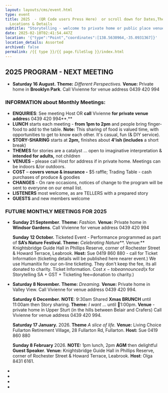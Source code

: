 ```yaml
---
layout: layouts/cms/event.html
type: event
title: 2025  - (QR Code users Press Here)  or scroll down for Dates,Themes,
  Locations & Details
subtitle: "Storytelling - welcome to private home or public place venues! "
date: 2025-02-10T02:41:54.447Z
location: '{"type":"Point","coordinates":[138.5630964,-35.0931367]}'
location_details: Assorted
archived: false
permalink: /{{ type }}/{{ page.fileSlug }}/index.html
---
```

## **2025 PROGRAM - NEXT MEETING**

* **Saturday 16 August.** **Theme:** *Different Perspectives.* **Venue:** Private home in **Brooklyn Park**. Call Vivienne for venue address 0439 420 994

### **INFORMATION** about Monthly Meetings:

* **ENQUIRIES**: See meeting Host OR **call** Vivienne **for private venue addres**s 0439 420 994**.**
* **LUNCH** starts each meeting - **from 1pm to 2pm** and people bring finger-food to add to the table. **Note:** This sharing of food is valued time, with opportunities to get to know each other. It's casual, fun (& DIY service). 
* **STORY-SHARING** starts at **2pm,** finishes about **4'ish (includes** a short break) 
* **THEMES** for stories are a catalyst ... open to imaginative interpretation & **intended for adults,** not children
* **VENUES** – please call Host for address if in private home. Meetings can be indoors &/or outdoors.
* **COST** – **covers venue & insurance -** $5 raffle; Trading Table - cash purchases of produce & goodies
* **CHANGES** - On rare occasions, notices of change to the program will be sent to everyone on our email list.
* **LISTENERS** most welcome, as are TELLERS with a prepared story
* **GUESTS** and new members welcome

### **FUTURE MONTHLY MEETINGS FOR 2025**

* **Sunday 21 September**. **Theme:** *Fashion.* **Venue:** Private home in **Windsor Gardens**. Call Vivienne for venue address 0439 420 994

  **Sunday** **12 October.** Ticketed Event - Performance programmed as part of **SA’s Nature Festival. Theme:** *Celebrating Nature**\*. Venue:** Knightsbridge Guide Hall in Phillips Reserve, corner of Rochester Street & Howard Terrace, Leabrook. **Host:** Sue 0419 860 880 - call for Ticket Information (ticketing details will be published here nearer event.) We use Humanitix for our on-line ticketing. They don't keep the fee, its all donated to charity. Ticket Information. Cost $x - to be announced ($x for Storytelling SA + GST + Ticketing fee=donation to charity.)
* **Saturday 8 November.** **Theme:** *Dreaming.* **Venue:** Private home in Valley View. Call Vivienne for venue address 0439 420 994.

  **Saturday 6 December.** **NOTE**: 9:30am Shared **Xmas BRUNCH** until 11:00am then Story sharing. **Theme:** *I want* … until 1:00pm. **Venue** - private home in Upper Sturt (in the hills between Belair and Crafers) Call Vivienne for venue address 0439 420 994.

  **Saturday 17 January.** 2026. **Theme** *A slice of life.* **Venue:** Living Choice Fullarton Retirement Village, 28 Fullarton Rd, Fullarton. **Host:** Sue 0419 860 880

  **Sunday 8 February** 2026. **NOTE:** 1pm lunch, 2pm **AGM** then delightful **Guest Speaker**. **Venue:** Knightsbridge Guide Hall in Phillips Reserve, corner of Rochester Street & Howard Terrace, Leabrook. **Host**: Olga 8431 6161.
*
*
*
*